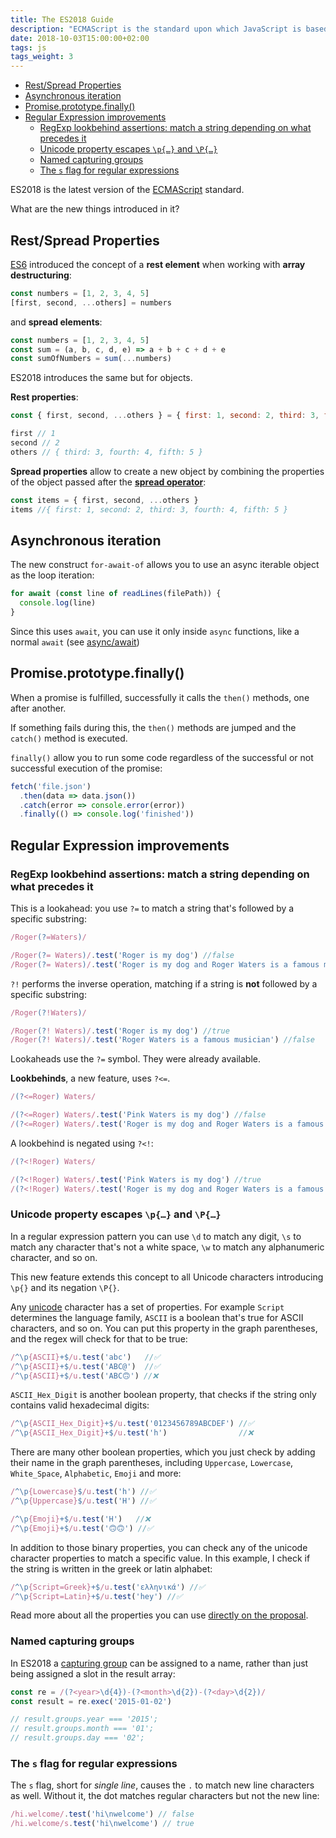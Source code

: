 ```yaml
---
title: The ES2018 Guide
description: "ECMAScript is the standard upon which JavaScript is based, and it's often abbreviated to ES. Discover everything about ECMAScript, and the features added in ES2018, aka ES9"
date: 2018-10-03T15:00:00+02:00
tags: js
tags_weight: 3
---
```


<!-- TOC -->

- [Rest/Spread Properties](#restspread-properties)
- [Asynchronous iteration](#asynchronous-iteration)
- [Promise.prototype.finally()](#promiseprototypefinally)
- [Regular Expression improvements](#regular-expression-improvements)
  - [RegExp lookbehind assertions: match a string depending on what precedes it](#regexp-lookbehind-assertions-match-a-string-depending-on-what-precedes-it)
  - [Unicode property escapes `\p{…}` and `\P{…}`](#unicode-property-escapes-p-and-p)
  - [Named capturing groups](#named-capturing-groups)
  - [The `s` flag for regular expressions](#the-s-flag-for-regular-expressions)

<!-- /TOC -->

ES2018 is the latest version of the [ECMAScript](/ecmascript/) standard.

What are the new things introduced in it?

## Rest/Spread Properties

[ES6](/es6/) introduced the concept of a **rest element** when working with **array destructuring**:

```js
const numbers = [1, 2, 3, 4, 5]
[first, second, ...others] = numbers
```

and **spread elements**:

```js
const numbers = [1, 2, 3, 4, 5]
const sum = (a, b, c, d, e) => a + b + c + d + e
const sumOfNumbers = sum(...numbers)
```

ES2018 introduces the same but for objects.

**Rest properties**:

```js
const { first, second, ...others } = { first: 1, second: 2, third: 3, fourth: 4, fifth: 5 }

first // 1
second // 2
others // { third: 3, fourth: 4, fifth: 5 }
```

**Spread properties** allow to create a new object by combining the properties of the object passed after the [**spread operator**](/javascript-spread-operator/):

```js
const items = { first, second, ...others }
items //{ first: 1, second: 2, third: 3, fourth: 4, fifth: 5 }
```

## Asynchronous iteration

The new construct `for-await-of` allows you to use an async iterable object as the loop iteration:

```js
for await (const line of readLines(filePath)) {
  console.log(line)
}
```

Since this uses `await`, you can use it only inside `async` functions, like a normal `await` (see [async/await](/async-await/))

## Promise.prototype.finally()

When a promise is fulfilled, successfully it calls the `then()` methods, one after another.

If something fails during this, the `then()` methods are jumped and the `catch()` method is executed.

`finally()` allow you to run some code regardless of the successful or not successful execution of the promise:

```js
fetch('file.json')
  .then(data => data.json())
  .catch(error => console.error(error))
  .finally(() => console.log('finished'))
```

## Regular Expression improvements

### RegExp lookbehind assertions: match a string depending on what precedes it

This is a lookahead: you use `?=` to match a string that's followed by a specific substring:

```js
/Roger(?=Waters)/

/Roger(?= Waters)/.test('Roger is my dog') //false
/Roger(?= Waters)/.test('Roger is my dog and Roger Waters is a famous musician') //true
```

`?!` performs the inverse operation, matching if a string is **not** followed by a specific substring:

```js
/Roger(?!Waters)/

/Roger(?! Waters)/.test('Roger is my dog') //true
/Roger(?! Waters)/.test('Roger Waters is a famous musician') //false
```

Lookaheads use the `?=` symbol. They were already available.

**Lookbehinds**, a new feature, uses `?<=`.

```js
/(?<=Roger) Waters/

/(?<=Roger) Waters/.test('Pink Waters is my dog') //false
/(?<=Roger) Waters/.test('Roger is my dog and Roger Waters is a famous musician') //true
```

A lookbehind is negated using `?<!`:

```js
/(?<!Roger) Waters/

/(?<!Roger) Waters/.test('Pink Waters is my dog') //true
/(?<!Roger) Waters/.test('Roger is my dog and Roger Waters is a famous musician') //false
```

### Unicode property escapes `\p{…}` and `\P{…}`

In a regular expression pattern you can use `\d` to match any digit, `\s` to match any character that's not a white space, `\w` to match any alphanumeric character, and so on.

This new feature extends this concept to all Unicode characters introducing `\p{}` and its negation `\P{}`.

Any [unicode](/unicode/) character has a set of properties. For example `Script` determines the language family, `ASCII` is a boolean that's true for ASCII characters, and so on. You can put this property in the graph parentheses, and the regex will check for that to be true:

```js
/^\p{ASCII}+$/u.test('abc')   //✅
/^\p{ASCII}+$/u.test('ABC@')  //✅
/^\p{ASCII}+$/u.test('ABC🙃') //❌
```

`ASCII_Hex_Digit` is another boolean property, that checks if the string only contains valid hexadecimal digits:

```js
/^\p{ASCII_Hex_Digit}+$/u.test('0123456789ABCDEF') //✅
/^\p{ASCII_Hex_Digit}+$/u.test('h')                //❌
```

There are many other boolean properties, which you just check by adding their name in the graph parentheses, including `Uppercase`, `Lowercase`, `White_Space`, `Alphabetic`, `Emoji` and more:

```js
/^\p{Lowercase}$/u.test('h') //✅
/^\p{Uppercase}$/u.test('H') //✅

/^\p{Emoji}+$/u.test('H')   //❌
/^\p{Emoji}+$/u.test('🙃🙃') //✅
```

In addition to those binary properties, you can check any of the unicode character properties to match a specific value. In this example, I check if the string is written in the greek or latin alphabet:

```js
/^\p{Script=Greek}+$/u.test('ελληνικά') //✅
/^\p{Script=Latin}+$/u.test('hey') //✅
```

Read more about all the properties you can use [directly on the proposal](https://github.com/tc39/proposal-regexp-unicode-property-escapes).

### Named capturing groups

In ES2018 a [capturing group](/javascript-regular-expressions/#capturing-groups) can be assigned to a name, rather than just being assigned a slot in the result array:

```js
const re = /(?<year>\d{4})-(?<month>\d{2})-(?<day>\d{2})/
const result = re.exec('2015-01-02')

// result.groups.year === '2015';
// result.groups.month === '01';
// result.groups.day === '02';
```

### The `s` flag for regular expressions

The `s` flag, short for _single line_, causes the `.` to match new line characters as well. Without it, the dot matches regular characters but not the new line:

```js
/hi.welcome/.test('hi\nwelcome') // false
/hi.welcome/s.test('hi\nwelcome') // true
```

